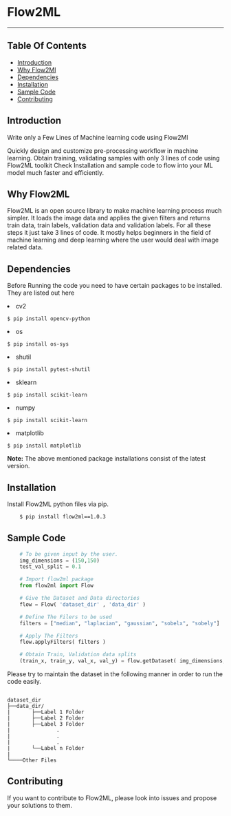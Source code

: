 # Flow2ML
--- 

## Table Of Contents
- [Introduction](#Introduction)
- [Why Flow2Ml](#Why-Flow2Ml)
- [Dependencies](#dependencies)
- [Installation](#Installation)
- [Sample Code](#Sample-Code)
- [Contributing](#Sample-Code)

## Introduction 
<p>Write only a Few Lines of
Machine learning code using
Flow2Ml</p>

<p>Quickly design and customize pre-processing workflow in machine learning.
Obtain training, validating samples with only 3 lines of code using Flow2ML toolkit
Check Installation and sample code to flow into your ML model much faster and efficiently.</p>

## Why Flow2ML
<p>Flow2ML is an open source library to make machine learning process much simpler. It loads the image data and applies the given filters and returns train data, train labels, validation data and validation labels.
For all these steps it just take 3 lines of code. It mostly helps beginners in the field of machine learning and deep learning where the user would deal with image related data.</p>

## Dependencies
Before Running the code you need to have certain packages to be installed. They are listed out here
<li>cv2</li>

```   
$ pip install opencv-python
```
        
<li>os</li>

```   
$ pip install os-sys
```
    
<li>shutil</li>

```
$ pip install pytest-shutil
```
    
<li>sklearn</li>

```
$ pip install scikit-learn
```
    
<li>numpy</li>

```
$ pip install scikit-learn
```
        
<li>matplotlib</li>

```
$ pip install matplotlib
```
 
<b>Note:</b> The above mentioned package installations consist of the latest version. 

## Installation
Install Flow2ML python files via pip.

```sh
    $ pip install flow2ml==1.0.3
```


## Sample Code
```py
    # To be given input by the user.
    img_dimensions = (150,150)
    test_val_split = 0.1

    # Import flow2ml package
    from flow2ml import Flow

    # Give the Dataset and Data directories
    flow = Flow( 'dataset_dir' , 'data_dir' )

    # Define The Filers to be used
    filters = ["median", "laplacian", "gaussian", "sobelx", "sobely"]

    # Apply The Filters
    flow.applyFilters( filters )

    # Obtain Train, Validation data splits
    (train_x, train_y, val_x, val_y) = flow.getDataset( img_dimensions, test_val_split )
```

Please try to maintain the dataset in the following manner in order to run the code easily.
```text

dataset_dir
├──data_dir/
|       ├──Label 1 Folder
|       ├──Label 2 Folder
|       ├──Label 3 Folder  
|               .
|               .
|               .        
|       └──Label n Folder 
| 
└────Other Files

```


## Contributing
If you want to contribute to Flow2ML, please look into issues and propose your solutions to them.
